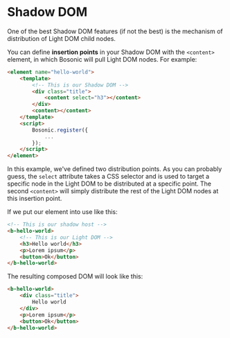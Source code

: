 # Shadow DOM

One of the best Shadow DOM features (if not the best) is the mechanism of distribution of Light DOM child nodes.
 
You can define __insertion points__ in your Shadow DOM with the `<content>` element, in which Bosonic will pull Light DOM nodes. For example:

``` html
<element name="hello-world">
    <template>
        <!-- This is our Shadow DOM -->
        <div class="title">
            <content select="h3"></content>
        </div>
        <content></content>
    </template>
    <script>
        Bosonic.register({
            ...
        });
    </script>
</element>
```
In this example, we've defined two distribution points. As you can probably guess, the `select` attribute takes a CSS selector and is used to target a specific node in the Light DOM to be distributed at a specific point. The second `<content>` will simply distribute the rest of the Light DOM nodes at this insertion point.

If we put our element into use like this:
``` html
<!-- This is our shadow host -->
<b-hello-world>
    <!-- This is our Light DOM -->
    <h3>Hello world</h3>
    <p>Lorem ipsum</p>
    <button>Ok</button>
</b-hello-world>
```

The resulting composed DOM will look like this:

``` html
<b-hello-world>
    <div class="title">
        Hello world
    </div>
    <p>Lorem ipsum</p>
    <button>Ok</button>
</b-hello-world>
```


